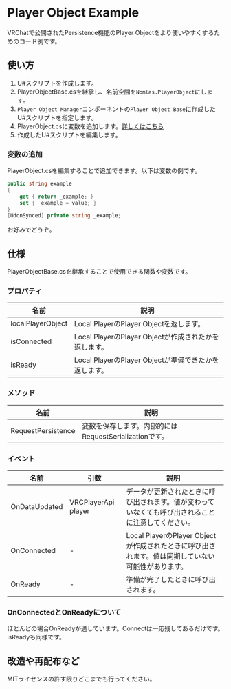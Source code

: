 # Player Object Example
VRChatで公開されたPersistence機能のPlayer Objectをより使いやすくするためのコード例です。
## 使い方
1. U#スクリプトを作成します。
2. PlayerObjectBase.csを継承し、名前空間を`Nomlas.PlayerObject`にします。
3. `Player Object Manager`コンポーネントの`Player Object Base`に作成したU#スクリプトを指定します。
4. PlayerObject.csに変数を追加します。[詳しくはこちら](#変数の追加)
5. 作成したU#スクリプトを編集します。

### 変数の追加
PlayerObject.csを編集することで追加できます。以下は変数の例です。
```c#:PlayerObject.cs
public string example
{
    get { return _example; }
    set { _example = value; }
}
[UdonSynced] private string _example;
```
お好みでどうぞ。

## 仕様
PlayerObjectBase.csを継承することで使用できる関数や変数です。
### プロパティ
<table><thead><tr><th>名前</th><th>説明</th></tr></thead>
<tr><td>localPlayerObject</td><td>Local PlayerのPlayer Objectを返します。</td></tr>
<tr><td>isConnected</td><td>Local PlayerのPlayer Objectが作成されたかを返します。</td></tr>
<tr><td>isReady</td><td>Local PlayerのPlayer Objectが準備できたかを返します。</td></tr>
</table>

### メソッド
<table><thead><tr><th>名前</th><th>説明</th></tr></thead>
<tr><td>RequestPersistence</td><td>変数を保存します。内部的にはRequestSerializationです。</td></tr>
</table>

### イベント
<table><thead><tr><th>名前</th><th>引数</th><th>説明</th></tr></thead>
<tr><td>OnDataUpdated</td><td>VRCPlayerApi player</td><td>データが更新されたときに呼び出されます。値が変わっていなくても呼び出されることに注意してください。</td></tr>
<tr><td>OnConnected</td><td>-</td><td>Local PlayerのPlayer Objectが作成されたときに呼び出されます。値は同期していない可能性があります。</td></tr>
<tr><td>OnReady</td><td>-</td><td>準備が完了したときに呼び出されます。</td></tr>
</table>

### OnConnectedとOnReadyについて
ほとんどの場合OnReadyが適しています。Connectは一応残してあるだけです。isReadyも同様です。

## 改造や再配布など
MITライセンスの許す限りどこまでも行ってください。
